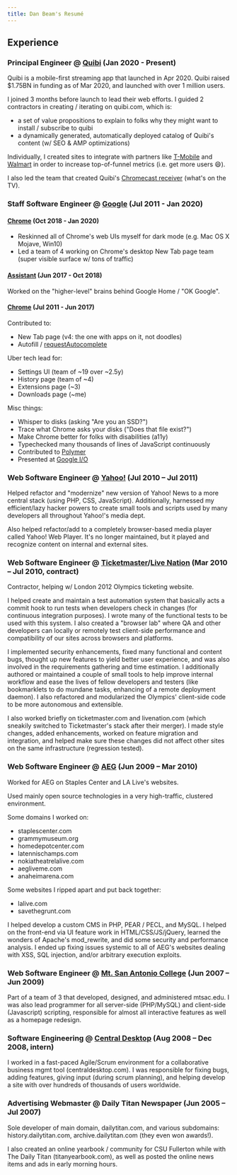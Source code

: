 ```yaml
---
title: Dan Beam's Resumé
---
```


## Experience

### Principal Engineer @ [Quibi](https://quibi.com) (Jan 2020 - Present)

Quibi is a mobile-first streaming app that launched in Apr 2020.  Quibi raised $1.75BN in funding as of Mar 2020, and launched with over 1 million users.

I joined 3 months before launch to lead their web efforts. I guided 2 contractors in creating / iterating on quibi.com, which is:
- a set of value propositions to explain to folks why they might want to install / subscribe to quibi
- a dynamically generated, automatically deployed catalog of Quibi's content (w/ SEO & AMP optimizations)

Individually, I created sites to integrate with partners like [T-Mobile](https://t-mobile.quibi.com) and [Walmart](https://offers.quibi.com/walmart) in order to increase top-of-funnel metrics (i.e. get more users :smile:).

I also led the team that created Quibi's [Chromecast receiver](https://developers.google.com/cast/) (what's on the TV).

### Staff Software Engineer @ [Google](https://google.com) (Jul 2011 - Jan 2020)

#### [Chrome](https://google.com/chrome) (Oct 2018 - Jan 2020)

- Reskinned all of Chrome's web UIs myself for dark mode (e.g. Mac OS X Mojave, Win10)
- Led a team of 4 working on Chrome's desktop New Tab page team (super visible surface w/ tons of traffic)

#### [Assistant](https://assistant.google.com/) (Jun 2017 - Oct 2018)

Worked on the "higher-level" brains behind Google Home / "OK Google".

#### [Chrome](https://google.com/chrome) (Jul 2011 - Jun 2017)

Contributed to:
- New Tab page (v4: the one with apps on it, not doodles)
- Autofill / [requestAutocomplete](http://www.html5rocks.com/en/tutorials/forms/requestautocomplete/)

Uber tech lead for:
- Settings UI (team of ~19 over ~2.5y)
- History page (team of ~4)
- Extensions page (~3)
- Downloads page (~me)

Misc things:
- Whisper to disks (asking "Are you an SSD?")
- Trace what Chrome asks your disks ("Does that file exist?")
- Make Chrome better for folks with disabilities (a11y)
- Typechecked many thousands of lines of JavaScript continuously
- Contributed to [Polymer](https://www.polymer-project.org/1.0/)
- Presented at [Google I/O](https://www.youtube.com/watch?v=1M50AXPd0Tg)

### Web Software Engineer @ [Yahoo!](https://yahoo.com) (Jul 2010 – Jul 2011)

Helped refactor and "modernize" new version of Yahoo! News to a more central stack (using PHP, CSS, JavaScript). Additionally, harnessed my efficient/lazy hacker powers to create small tools and scripts used by many developers all throughout Yahoo!'s media dept.

Also helped refactor/add to a completely browser-based media player called Yahoo! Web Player. It's no longer maintained, but it played and recognize content on internal and external sites.

### Web Software Engineer @ [Ticketmaster](https://ticketmaster.com)/[Live Nation](https://livenation.com) (Mar 2010 – Jul 2010, contract)

Contractor, helping w/ London 2012 Olympics ticketing website.

I helped create and maintain a test automation system that basically acts a commit hook to run tests when developers check in changes (for continuous integration purposes). I wrote many of the functional tests to be used with this system. I also created a "browser lab" where QA and other developers can locally or remotely test client-side performance and compatibility of our sites across browsers and platforms.

I implemented security enhancements, fixed many functional and content bugs, thought up new features to yield better user experience, and was also involved in the requirements gathering and time estimation. I additionally authored or maintained a couple of small tools to help improve internal workflow and ease the lives of fellow developers and testers (like bookmarklets to do mundane tasks, enhancing of a remote deployment daemon). I also refactored and modularized the Olympics' client-side code to be more autonomous and extensible.

I also worked briefly on ticketmaster.com and livenation.com (which sneakily switched to Ticketmaster's stack after their merger). I made style changes, added enhancements, worked on feature migration and integration, and helped make sure these changes did not affect other sites on the same infrastructure (regression tested).

### Web Software Engineer @ [AEG](https://aegworldwide.com) (Jun 2009 – Mar 2010)

Worked for AEG on Staples Center and LA Live's websites.

Used mainly open source technologies in a very high-traffic, clustered environment.

Some domains I worked on:
- staplescenter.com
- grammymuseum.org
- homedepotcenter.com
- latennischamps.com
- nokiatheatrelalive.com
- aegliveme.com
- anaheimarena.com

Some websites I ripped apart and put back together:
- lalive.com
- savethegrunt.com

I helped develop a custom CMS in PHP, PEAR / PECL, and MySQL. I helped on the front-end via UI feature work in HTML/CSS/JS/jQuery, learned the wonders of Apache's mod_rewrite, and did some security and performance analysis. I ended up fixing issues systemic to all of AEG's websites dealing with XSS, SQL injection, and/or arbitrary execution exploits.

### Web Software Engineer @ [Mt. San Antonio College](https://mtsac.edu) (Jun 2007 – Jun 2009)

Part of a team of 3 that developed, designed, and administered mtsac.edu. I was also lead programmer for all server-side (PHP/MySQL) and client-side (Javascript) scripting, responsible for almost all interactive features as well as a homepage redesign.

### Software Engineering @ [Central Desktop](https://centraldesktop.com) (Aug 2008 – Dec 2008, intern)

I worked in a fast-paced Agile/Scrum environment for a collaborative business mgmt tool (centraldesktop.com). I was responsible for fixing bugs, adding features, giving input (during scrum planning), and helping develop a site with over hundreds of thousands of users worldwide.

### Advertising Webmaster @ Daily Titan Newspaper (Jun 2005 – Jul 2007)

Sole developer of main domain, dailytitan.com, and various subdomains: history.dailytitan.com, archive.dailytitan.com (they even won awards!).

I also created an online yearbook / community for CSU Fullerton while with The Daily Titan (titanyearbook.com), as well as posted the online news items and ads in early morning hours.
